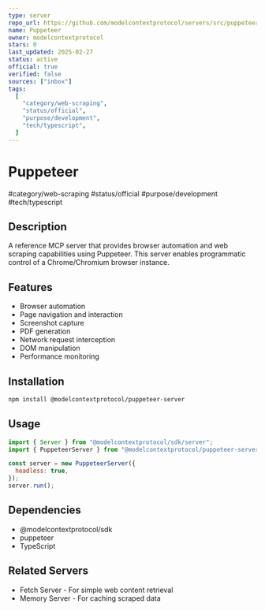 ```yaml
---
type: server
repo_url: https://github.com/modelcontextprotocol/servers/src/puppeteer
name: Puppeteer
owner: modelcontextprotocol
stars: 0
last_updated: 2025-02-27
status: active
official: true
verified: false
sources: ["inbox"]
tags:
  [
    "category/web-scraping",
    "status/official",
    "purpose/development",
    "tech/typescript",
  ]
---
```


# Puppeteer

#category/web-scraping #status/official #purpose/development #tech/typescript

## Description

A reference MCP server that provides browser automation and web scraping capabilities using Puppeteer. This server enables programmatic control of a Chrome/Chromium browser instance.

## Features

- Browser automation
- Page navigation and interaction
- Screenshot capture
- PDF generation
- Network request interception
- DOM manipulation
- Performance monitoring

## Installation

```bash
npm install @modelcontextprotocol/puppeteer-server
```

## Usage

```javascript
import { Server } from "@modelcontextprotocol/sdk/server";
import { PuppeteerServer } from "@modelcontextprotocol/puppeteer-server";

const server = new PuppeteerServer({
  headless: true,
});
server.run();
```

## Dependencies

- @modelcontextprotocol/sdk
- puppeteer
- TypeScript

## Related Servers

- Fetch Server - For simple web content retrieval
- Memory Server - For caching scraped data
